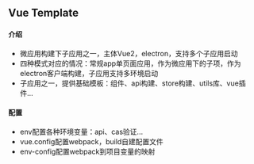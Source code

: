 ## Vue Template

#### 介绍

- 微应用构建下子应用之一，主体Vue2，electron，支持多个子应用启动
- 四种模式对应的情况：常规app单页面应用，作为微应用下的子项，作为electron客户端构建，子应用支持多环境启动
- 子应用之一，提供基础模板：组件、api构建、store构建、utils库、vue插件...

#### 配置

- env配置各种环境变量：api、cas验证...
- vue.config配置webpack，build自建配置文件
- env-config配置webpack到项目变量的映射
